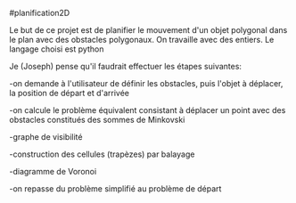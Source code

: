#planification2D

Le but de ce projet est de planifier le mouvement d'un objet polygonal dans le plan avec des obstacles polygonaux. On travaille avec des entiers. Le langage choisi est python


Je (Joseph) pense qu'il faudrait effectuer les étapes suivantes:

-on demande à l'utilisateur de définir les obstacles, puis l'objet à déplacer, la position de départ et d'arrivée

-on calcule le problème équivalent consistant à déplacer un point avec des obstacles constitués des sommes de Minkovski

-graphe de visibilité

-construction des cellules (trapèzes) par balayage

-diagramme de Voronoi

-on repasse du problème simplifié au problème de départ
